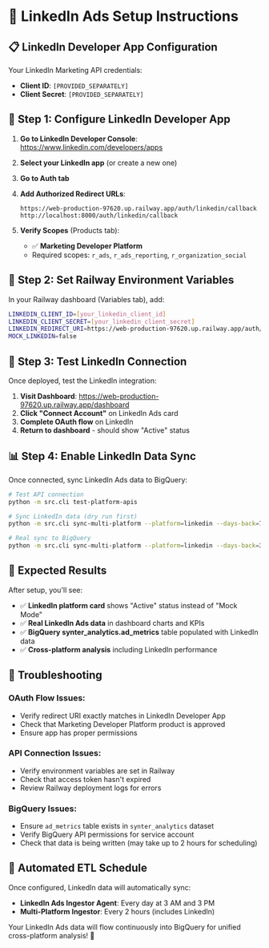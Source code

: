 # 🔗 LinkedIn Ads Setup Instructions

## 📋 LinkedIn Developer App Configuration

Your LinkedIn Marketing API credentials:
- **Client ID**: `[PROVIDED_SEPARATELY]`
- **Client Secret**: `[PROVIDED_SEPARATELY]`

## 🔧 Step 1: Configure LinkedIn Developer App

1. **Go to LinkedIn Developer Console**: https://www.linkedin.com/developers/apps
2. **Select your LinkedIn app** (or create a new one)
3. **Go to Auth tab**
4. **Add Authorized Redirect URLs**:
   ```
   https://web-production-97620.up.railway.app/auth/linkedin/callback
   http://localhost:8000/auth/linkedin/callback
   ```

5. **Verify Scopes** (Products tab):
   - ✅ **Marketing Developer Platform** 
   - Required scopes: `r_ads`, `r_ads_reporting`, `r_organization_social`

## 🚀 Step 2: Set Railway Environment Variables

In your Railway dashboard (Variables tab), add:

```bash
LINKEDIN_CLIENT_ID=[your_linkedin_client_id]
LINKEDIN_CLIENT_SECRET=[your_linkedin_client_secret]
LINKEDIN_REDIRECT_URI=https://web-production-97620.up.railway.app/auth/linkedin/callback
MOCK_LINKEDIN=false
```

## 🔗 Step 3: Test LinkedIn Connection

Once deployed, test the LinkedIn integration:

1. **Visit Dashboard**: https://web-production-97620.up.railway.app/dashboard
2. **Click "Connect Account"** on LinkedIn Ads card
3. **Complete OAuth flow** on LinkedIn
4. **Return to dashboard** - should show "Active" status

## 📊 Step 4: Enable LinkedIn Data Sync

Once connected, sync LinkedIn Ads data to BigQuery:

```bash
# Test API connection
python -m src.cli test-platform-apis

# Sync LinkedIn data (dry run first)
python -m src.cli sync-multi-platform --platform=linkedin --days-back=7 --dry-run

# Real sync to BigQuery
python -m src.cli sync-multi-platform --platform=linkedin --days-back=30
```

## 🎯 Expected Results

After setup, you'll see:
- ✅ **LinkedIn platform card** shows "Active" status instead of "Mock Mode"
- ✅ **Real LinkedIn Ads data** in dashboard charts and KPIs
- ✅ **BigQuery synter_analytics.ad_metrics** table populated with LinkedIn data
- ✅ **Cross-platform analysis** including LinkedIn performance

## 🐛 Troubleshooting

### OAuth Flow Issues:
- Verify redirect URI exactly matches in LinkedIn Developer App
- Check that Marketing Developer Platform product is approved
- Ensure app has proper permissions

### API Connection Issues:
- Verify environment variables are set in Railway
- Check that access token hasn't expired
- Review Railway deployment logs for errors

### BigQuery Issues:
- Ensure `ad_metrics` table exists in `synter_analytics` dataset
- Verify BigQuery API permissions for service account
- Check that data is being written (may take up to 2 hours for scheduling)

## 🔄 Automated ETL Schedule

Once configured, LinkedIn data will automatically sync:
- **LinkedIn Ads Ingestor Agent**: Every day at 3 AM and 3 PM
- **Multi-Platform Ingestor**: Every 2 hours (includes LinkedIn)

Your LinkedIn Ads data will flow continuously into BigQuery for unified cross-platform analysis! 🚀
